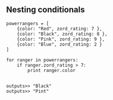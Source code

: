 ##  Nesting conditionals

    powerrangers = [
        {color: "Red", zord_rating: 7 },
        {color: "Black", zord_rating: 8 },
        {color: "Pink", zord_rating: 9 },
        {color: "Blue", zord_rating: 2 }
    ]

    for ranger in powerrangers:
        if ranger.zord_rating > 7:
            print ranger.color


    outputs>> "Black"
    outputs>> "Pint"
